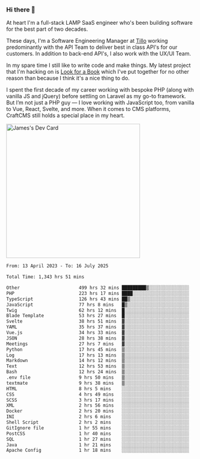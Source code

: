### Hi there 👋

<!--
**JamesNock/JamesNock** is a ✨ _special_ ✨ repository because its `README.md` (this file) appears on your GitHub profile.

Here are some ideas to get you started:

- 🔭 I’m currently working on ...
- 🌱 I’m currently learning ...
- 👯 I’m looking to collaborate on ...
- 🤔 I’m looking for help with ...
- 💬 Ask me about ...
- 📫 How to reach me: ...
- 😄 Pronouns: ...
- ⚡ Fun fact: ...
-->
At heart I'm a full-stack LAMP SaaS engineer who's been building software for the best part of two decades.

These days, I'm a Software Engineering Manager at [Tillo](https://www.tillo.io/) working predominantly with the API Team to deliver best in class API's for our customers. In addition to back-end API's, I also work with the UX/UI Team.

In my spare time I still like to write code and make things. My latest project that I'm hacking on is [Look for a Book](https://www.lookforabook.co.uk/) which I've put together for no other reason than because I think it's a nice thing to do.

I spent the first decade of my career working with bespoke PHP (along with vanilla JS and jQuery) before settling on Laravel as my go-to framework. But I’m not just a PHP guy — I love working with JavaScript too, from vanilla to Vue, React, Svelte, and more. When it comes to CMS platforms, CraftCMS still holds a special place in my heart.

<a href="https://app.daily.dev/h2onock"><img src="https://api.daily.dev/devcards/v2/XQraFlxE3JPWOlcSuOB2K.png?type=default&r=18u" width="356" alt="James's Dev Card"/></a>

<!--START_SECTION:waka-->

```txt
From: 13 April 2023 - To: 16 July 2025

Total Time: 1,343 hrs 51 mins

Other                      499 hrs 32 mins █████████▒░░░░░░░░░░░░░░░   37.17 %
PHP                        223 hrs 17 mins ████░░░░░░░░░░░░░░░░░░░░░   16.62 %
TypeScript                 126 hrs 43 mins ██▒░░░░░░░░░░░░░░░░░░░░░░   09.43 %
JavaScript                 77 hrs 8 mins   █▒░░░░░░░░░░░░░░░░░░░░░░░   05.74 %
Twig                       62 hrs 12 mins  █░░░░░░░░░░░░░░░░░░░░░░░░   04.63 %
Blade Template             53 hrs 27 mins  █░░░░░░░░░░░░░░░░░░░░░░░░   03.98 %
Svelte                     38 hrs 51 mins  ▓░░░░░░░░░░░░░░░░░░░░░░░░   02.89 %
YAML                       35 hrs 37 mins  ▓░░░░░░░░░░░░░░░░░░░░░░░░   02.65 %
Vue.js                     34 hrs 33 mins  ▓░░░░░░░░░░░░░░░░░░░░░░░░   02.57 %
JSON                       28 hrs 38 mins  ▓░░░░░░░░░░░░░░░░░░░░░░░░   02.13 %
Meetings                   27 hrs 7 mins   ▓░░░░░░░░░░░░░░░░░░░░░░░░   02.02 %
Python                     17 hrs 45 mins  ▒░░░░░░░░░░░░░░░░░░░░░░░░   01.32 %
Log                        17 hrs 13 mins  ▒░░░░░░░░░░░░░░░░░░░░░░░░   01.28 %
Markdown                   14 hrs 12 mins  ▒░░░░░░░░░░░░░░░░░░░░░░░░   01.06 %
Text                       12 hrs 53 mins  ▒░░░░░░░░░░░░░░░░░░░░░░░░   00.96 %
Bash                       12 hrs 24 mins  ▒░░░░░░░░░░░░░░░░░░░░░░░░   00.92 %
.env file                  9 hrs 50 mins   ▒░░░░░░░░░░░░░░░░░░░░░░░░   00.73 %
textmate                   9 hrs 38 mins   ▒░░░░░░░░░░░░░░░░░░░░░░░░   00.72 %
HTML                       8 hrs 5 mins    ░░░░░░░░░░░░░░░░░░░░░░░░░   00.60 %
CSS                        4 hrs 49 mins   ░░░░░░░░░░░░░░░░░░░░░░░░░   00.36 %
SCSS                       3 hrs 17 mins   ░░░░░░░░░░░░░░░░░░░░░░░░░   00.25 %
XML                        2 hrs 56 mins   ░░░░░░░░░░░░░░░░░░░░░░░░░   00.22 %
Docker                     2 hrs 20 mins   ░░░░░░░░░░░░░░░░░░░░░░░░░   00.17 %
INI                        2 hrs 6 mins    ░░░░░░░░░░░░░░░░░░░░░░░░░   00.16 %
Shell Script               2 hrs 2 mins    ░░░░░░░░░░░░░░░░░░░░░░░░░   00.15 %
GitIgnore file             1 hr 55 mins    ░░░░░░░░░░░░░░░░░░░░░░░░░   00.14 %
PostCSS                    1 hr 40 mins    ░░░░░░░░░░░░░░░░░░░░░░░░░   00.12 %
SQL                        1 hr 27 mins    ░░░░░░░░░░░░░░░░░░░░░░░░░   00.11 %
Java                       1 hr 21 mins    ░░░░░░░░░░░░░░░░░░░░░░░░░   00.10 %
Apache Config              1 hr 18 mins    ░░░░░░░░░░░░░░░░░░░░░░░░░   00.10 %
```

<!--END_SECTION:waka-->
